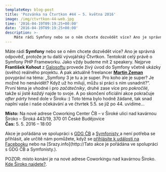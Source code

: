 ```yaml
---
templateKey: blog-post
title: 'Pozvánka na Čtvrtkon #44 – 5. května 2016'
image: /img/ctvrtkon-44-web.jpg
time: '2016-04-19T09:19:25+00:00'
date: '2016-04-19T09:19:25+00:00'
description: >-
    Máte rádi Symfony nebo se o něm chcete dozvědět více? Ano je správná odpověď, protože je tu další vývojářský Čtvrtkon. Tentokrát celý právě o Symfony PHP Frameworku. Jako vždy budeme...
---
```

Máte rádi **Symfony** nebo se o něm chcete dozvědět více? Ano je správná odpověď, protože je tu další vývojářský Čtvrtkon. Tentokrát celý právě o Symfony PHP Frameworku. Jako vždy budeme mít 2 speakery. Nejprve **František Kohout** z [Galosoftu](https://www.galosoft.cz) provede živý úvod do Symfony včetně ukázky (svého) reálného projektu. A pak aktuálně freelancer **[Martin Zeman](http://www.zemistr.eu)** povypráví na téma: „Symfony 3 je tu a je super. Pro koho ale je super? Je možné ho nenávidět? Když už ho miluji, můžu si práci s ním usnadnit?“. První téma je vhodné i pro _začátečníky_, druhé zase více pro _pokročilé_, takže si jistě _každý_ najde to svoje. A po skončení oficiální akce pokračuje _after párty_ hned dole v Široku :) Toto téma bylo hodně žádané, tak snad naplní vaše i naše očekávání a ve čtvrtek 5.5. se již po 44. uvidíme…

**Místo:** Na nové adrese Coworking Center ČB – v Široké ulici nad kavárnou Široko – Široká 443/19, 370 01 České Budějovice  
**Čas:** 5. 5. 2016 – 18:00

Akce je pořádána ve spolupráci s [GDG ČB](http://www.gug.cz/cs/gdg/skupiny/ceske-budejovice) a [Symfonisty ](http://www.symfony.cz)a není potřeba se přihlásit, ale určitě nám pomůžete, když se [přihlásíte k události na Facebooku](https://www.facebook.com/events/1001990093209864/) nebo na [Srazy.info](http://Tato akce je pořádána ve spolupráci s GDG ČB a Symfonisty.).

POZOR: místo konání je na nové adrese Coworkingu nad kavárnou Široko. [Kde Široko najdete?](http://ctvrtkon.cz/pozor-ctvrtkon-na-nove-adrese-coworkingu-v-siroke-ulici/).